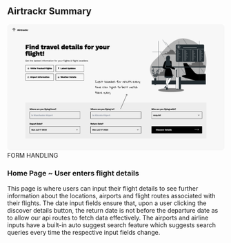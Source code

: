 ## Airtrackr Summary

![This is an image](/media/summary/a_home.jpg)
FORM HANDLING
### Home Page ~ User enters flight details
This page is where users can input their flight details to see further information about the locations, airports and flight routes associated with their flights. The date input fields ensure that, upon a user clicking the discover details button, the return date is not before the departure date as to allow our api routes to fetch data effectively. The airports and airline inputs have a built-in auto suggest search feature which suggests search queries every time the respective input fields change.